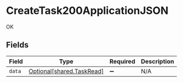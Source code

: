 # CreateTask200ApplicationJSON

OK


## Fields

| Field                                                            | Type                                                             | Required                                                         | Description                                                      |
| ---------------------------------------------------------------- | ---------------------------------------------------------------- | ---------------------------------------------------------------- | ---------------------------------------------------------------- |
| `data`                                                           | [Optional[shared.TaskRead]](undefined/models/shared/taskread.md) | :heavy_minus_sign:                                               | N/A                                                              |